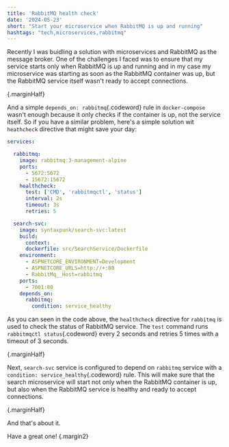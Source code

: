 ```yaml
---
title: 'RabbitMQ health check'
date: '2024-05-23'
short: "Start your microservice when RabbitMQ is up and running"
hashtags: "tech,microservices,rabbitmq"
---
```


Recently I was buidling a solution with microservices and RabbitMQ as the message broker. One of the challenges I faced was to ensure that my service starts only when RabbitMQ is up and running and in my case my microservice was starting as soon as the RabbitMQ container was up, but the RabbitMQ service itself wasn't ready to accept connections.

{.marginHalf}

And a simple `depends_on: rabbitmq`{.codeword} rule in `docker-compose` wasn't enough because it only checks if the container is up, not the service itself. So if you have a similar problem, here's a simple solution wit `heathcheck` directive that might save your day:

```yaml
services:

  rabbitmq:
    image: rabbitmq:3-management-alpine
    ports:
      - 5672:5672
      - 15672:15672
    healthcheck:
      test: ['CMD', 'rabbitmqctl', 'status']
      interval: 2s
      timeout: 3s
      retries: 5

  search-svc:
    image: syntaxpunk/search-svc:latest
    build:
      context: .
      dockerfile: src/SearchService/Dockerfile
    environment:
      - ASPNETCORE_ENVIRONMENT=Development
      - ASPNETCORE_URLS=http://+:80
      - RabbitMq__Host=rabbitmq
    ports:
      - 7001:80
    depends_on:
      rabbitmq:
        condition: service_healthy
```

As you can seen in the code above, the `healthcheck` directive for `rabbitmq` is used to check the status of RabbitMQ service. The `test` command runs `rabbitmqctl status`{.codeword} every 2 seconds and retries 5 times with a timeout of 3 seconds.

{.marginHalf}

Next, `search-svc` service is configured to depend on `rabbitmq` service with a `condition: service_healthy`{.codeword} rule. This will make sure that the search microservice will start not only when the RabbitMQ container is up, but also when the RabbitMQ service is healthy and ready to accept connections.

{.marginHalf}

And that's about it.

Have a great one! {.margin2}

